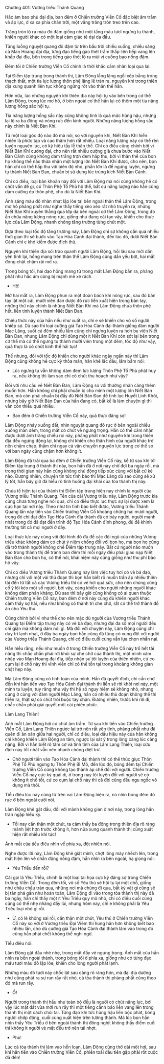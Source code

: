 




Chương 401: Vương triều Thánh Quang


Hắc ám bao phủ đại địa, ban đêm ở Chiến trường Viễn Cổ đặc biệt âm trầm và áp lực, ở xa xa phía chân trời, một vầng trăng tròn treo trên cao.

Trăng tròn lộ ra màu đỏ đậm giống như một tầng máu tươi ngưng tụ thành, khiến người khác có một loại cảm giác tê dại da đầu.

Từng luồng nguyệt quang đỏ đậm từ trên bầu trời chiều xuống, chiếu sáng cả Man Hoang đại địa, từng đạo tiếng gào thét trầm thấp liên tiếp vang lên khắp đại địa, bên trong tiếng gào thét lộ ra mùi vị cuồng bạo nồng đậm.

Đêm tối ở Chiến trường Viễn Cổ chính là thời khắc cấm nhân loại qua lại.

Tại Điểm tập trung trong thành thị, Lâm Động lẳng lặng ngồi xếp bằng trong thạch thất, một tia lực lượng thôn phệ lặng lẽ tràn ra, nguyên khí trong thiên địa xung quanh liên tục không ngừng rót vào thân thể hắn.

Hơn nữa, lúc những nguyên khí thiên địa này hội tụ vào bên trong cơ thể Lâm Động, trong lúc mơ hồ, ở bên ngoài cơ thể hắn lại có thêm một tia năng lượng hồng sắc hội tụ.

Tia năng lượng hồng sắc này cũng không tính là quá mức hùng hậu, nhưng lại lộ ra ba động và nóng rực đến kinh người. Những năng lượng hồng sắc này chính là Niết Bàn Khí.

Từ một loại góc độ nào đó mà nói, so với nguyên khí, Niết Bàn Khí hiển nhiên là phức tạp và cao thâm hơn rất nhiều. Loại năng lượng này có thể rèn luyện nguyên lực, có kỳ hiệu tẩy lễ thân thể. Chỉ có điều cũng chính bởi vì Niết Bàn Khí cường đại, cho nên rất nhiều cường giả chưa bước vào Niết Bàn Cảnh cũng không dám trắng trợn đem hấp thu, bởi vì thân thể của bọn họ không thể nào thừa nhận một lượng lớn Niết Bàn Khí được, cho nên, bọn hắn chỉ có thể hấp thu với biên độ nhỏ, phần lớn là để ngưng luyện, ngưng tụ thành Niết Bàn Đan, chuẩn bị sử dụng lúc trùng kích Niết Bàn Cảnh.

Chỉ có điều, loại băn khoăn này đối với Lâm Động mà nói cũng không hề có chút vấn đề gì, có Thôn Phệ Tổ Phù hộ thể, bất cứ năng lượng nào hắn cũng dám cưỡng ép thôn phệ, cho dù là Niết Bàn Khí.

Ánh sáng màu đỏ nhàn nhạt lập lòe tại bên ngoài thân thể Lâm Động, trong mơ hồ phảng phất như nghe thấy tiếng xèo xèo rất nhỏ truyền ra, những Niết Bàn Khí xuyên thẳng qua lớp da bên ngoài cơ thể Lâm Động, trong đó ẩn chứa năng lượng nóng rực, giống như đang cải tạo vậy, khiến cho thực lực của Lâm Động, nhanh chóng tăng trưởng từng chút một.

Dựa theo loại tốc độ tăng trưởng này, Lâm Động chỉ sợ không cần quá nhiều thời gian thì sẽ bước vào Tạo Hóa Cảnh đại thành, đến lúc đó, dưới Niết Bàn Cảnh chỉ e khó kiếm được địch thủ.

Nguyên khí thiên địa sôi trào quanh người Lâm Động, hồi lâu sau mới dần yên tĩnh lại, hồng mang trên thân thể Lâm Động cũng dần yếu bớt, hai mắt đóng chặt chậm rãi mở ra.

Trong bóng tối, hai đạo hồng mang từ trong mắt Lâm Động bắn ra, phảng phất như hắc ám cũng bị mạnh mẽ xé rách.

- Hô!

Mở hai mắt ra, Lâm Động phun ra một đoàn bách khí nóng rực, sau đó bàn tay lật một cái, mười viên đan dược đỏ rực liền xuất hiện trong bàn tay, những thứ này chính là những Niết Bàn Khí mà Lâm Động chưa thôn phệ hết, liền tinh luyện thành Niết Bàn Đan.

Chiêu thức này của hắn nếu như xuất ra, chỉ e sẽ khiến cho vô số người khiếp sợ. Dù sao thì loại cường giả Tạo Hóa Cảnh đại thành giống đám người Mạc Lăng, suốt cả đêm nhiều lắm cũng chỉ ngưng luyện ra hơn ba viên Niết Bàn Đan, nhưng Lâm Động chỉ dùng một ít Niết Bàn Khí còn sót lại bên trong cơ thể mà có thể ngưng tụ thành mười viên trong một đêm, tốc độ như vậy, quả thực là có chút kinh thế hãi tục!

Thế nhưng, đối với tốc độ khiến cho người khác ngây ngẩn này thì Lâm Động cũng không hề cực kỳ thỏa mãn, hắn khẽ lắc đầu, lẩm bẩm nói:

- Lúc ngưng tụ vẫn không dám đem lực lượng Thôn Phệ Tổ Phù phát huy ra, nếu không thì làm sao chỉ có chút thu hoạch như vậy?

Đối với nhu cầu về Niết Bàn Đan, Lâm Động so với thường nhân càng thèm muốn hơn. Hắn không chỉ phải chuẩn bị cho mình một lượng lớn Niết Bàn Đan, mà còn phải chuẩn bị đầy đủ Niết Bàn Đan để tinh lọc Huyết Linh Khôi, nhưng bây giờ Niết Bàn Đan của hắn đang có, bất kể là làm chuyện gì thì vẫn còn thiếu quá nhiều.

- Ban đêm ở Chiến trường Viễn Cổ này, quả thực đáng sợ!

Lâm Động nhảy xuống đất, nhìn nguyệt quang đỏ rực ở bên ngoài chiếu xuống màn đêm, trong mắt có chút vẻ ngưng trọng. Hắn có thể cảm nhận được dưới ánh trăng chiếu rọi này, phảng phất như nguyên khí trong thiên địa đều ngưng động lại, không chỉ khiến cho thân hình của người khác trở nên chậm chạp, thậm chí ngay cả vận chuyển nguyên lực trong cơ thể so với ban ngày cũng chậm hơn không ít.

Lâm Động đã trải qua ba đêm ở Chiến trường Viễn Cổ này, kể từ sau khi tới Điểm tập trung ở thành thị này, bọn hắn đã ở nơi này chờ đợi ba ngày rồi, mà trong thời gian này hắn cũng không chủ động tiếp xúc cùng với bất cứ kẻ nào. Đương nhiên, chuyện tin tức tình báo thì Mạc Lăng dù sao cũng sẽ xử lý tốt, hắn bây giờ đã hiểu rõ tình huống đại khái của tòa thành thị này.

Chúa tể hiện tại của thành thị Điểm tập trung hiện nay chính là người của Vương triều Thánh Quang. Tên của cái Vương triều này, Lâm Động trước kia cũng chưa từng nghe nói qua, chỉ có điều thực lực thực sự lại được xem là cực hạn tại nơi này. Theo như tin tình báo biết được, Vương triều Thánh Quang lần này tiến vào Chiến trường Viễn Cổ khoảng chừng hai mươi người, trong đó chỉ đạt đến Tạo Hóa Cảnh địa thành đã có bảy người, người mạnh nhất trong đó đã đạt đến trình độ Tạo Hóa Cảnh đỉnh phong, đủ để khinh thường tất cả mọi người ở đây.

Loại thực lực này cùng với đội hình đó đủ để các đội ngũ của những Vương triều khác không dám có chút ý niệm chống đối với bọn họ, mà bọn họ cũng đã trở thành người khống chế Điểm tập trung này. Bất cứ người nào muốn vào trong thành thị để tránh ban đêm thì mỗi ngày đều phải giao nạp Niết Bàn Đan cho bọn họ, có thể nói, khái niệm này cũng giống như thu phí bảo hộ vậy.

Chỉ có điều Vương triều Thánh Quang này làm việc tuy hơi có vẻ bá đạo, nhưng chỉ với một vài thủ đoạn thì bọn hắn biết rõ muốn trấn áp nhiều thiên tài đến từ tất cả các Vương triều thì có vẻ hơi quá sức, cho nên chúng cũng cố ý lôi kéo một số người, bởi vậy, càng khiến cho người những người khác không dám phản kháng. Dù sao thì bây giờ cũng không có ai quen thuộc Chiến trường Viễn Cổ này, ban đêm ở nơi này cũng đủ khiến người khác cảm thấy sợ hãi, nếu như không có thành trì che chở, rất có thể trở thành đồ ăn cho Yêu thú.

Cũng chính bởi vì như thế cho nên mặc dù người của Vương triều Thánh Quang tại Điểm tập trung này có vẻ bá đạo, nhưng đại đa số mọi người đều chỉ giận mà không dám nói gì. Mà đối với chuyện này, Lâm Động cũng chỉ duy trì lạnh nhạt, ở đây ba ngày bọn hắn cũng đã từng có xung đột với người của Vương triều Thánh Quang, chỉ có điều cuối cùng vẫn lựa chọn nhẫn nại.

Hắn hiểu rằng, nếu như muốn ở trong Chiến trường Viễn Cổ này trổ hết tài năng thì chắc chắn phải rời khỏi sự che chở của thành thị, một mình xâm nhập vào Man Hoang đại địa, tiếp nhận sự tôi luyện của thiên nhiên, cứ co cụm lại ở chỗ này thì vĩnh viễn chỉ có thể tồn tại trong khoảng không gian chật hẹp này.

Mà Lâm Động cũng có tính toán của mình. Hắn đã quyết định, chỉ cần chờ đến khi hắn tiến vào Tạo Hóa Cảnh đại thành thì liền sẽ rời khỏi nơi này, một mình tu luyện, tuy rằng như vậy thì hệ số nguy hiểm sẽ không nhỏ, nhưng cùng ở cùng với đám người Mạc Lăng, hắn có nhiều thủ đoạn không thể thi triển ra, thật sự có chút trói buộc tay chân. Đương nhiên, trước khi rời đi, chắc chắn phải giải quyết một cái phiền phức.

Lâm Lang Thiên!

Ánh mắt Lâm Động hơi có chút âm trầm. Từ sau khi tiến vào Chiến trường Viễn Cổ, Lâm Lang Thiên ngược lại trở nên rất yên tĩnh, phảng phất như đã quên đi ân oán giữa hai người, chỉ có điều, loại dấu hiệu này của hắn không chỉ không khiến Lâm Động an tâm, ngược lại sát ý trong lòng càng lúc càng nặng. Bởi vì hắn biết rõ tâm cơ và tính tính của Lâm Lang Thiên, loại cừu địch này tốt nhất vẫn nên nhanh chóng diệt trừ.

- Chờ ngươi tiến vào Tạo Hóa Cảnh đại thành thì có thể thúc giục Thôn Phệ Tổ Phù ngưng tụ Thôn Phệ Bì Mô, đến lúc đó, bóng đêm tại Chiến trường Viễn Cổ cũng không tạo thành áp chế đối với ngươi. Chiến trường Viễn Cổ này cực kỳ quái dị, ở trong này tôi luyện đối với ngươi sẽ có không ít chỗ tốt, cứ co cụm lại chỗ này thì cả đời cũng đều ngu ngốc vô dụng mà thôi.

Tiểu điêu lúc này cũng từ trên vai Lâm Động hiện ra, nó nhìn bóng đêm đỏ rực ở bên ngoài cười nói.

Lâm Động khẽ gật đầu, đối với mảnh không gian ở nơi này, trong lòng hắn tràn ngập hiếu kỳ.

- Tối nay cẩn thận một chút, ta cảm thấy ba động trong thiên địa rõ ràng mãnh liệt hơn trước không ít, hơn nữa xung quanh thành thị cũng xuất hiện rất nhiều khí tức!

Ánh mắt của tiểu điêu nhìn về phía xa, đột nhiên nói.

Nghe được lời này, Lâm Động khẽ giật mình, chợt lông mày nhếch lên, trong mắt hiện lên vẻ chấn động nồng đậm, hắn nhìn ra bên ngoài, hạ giọng nói:

- Yêu Triều đến rồi?

Cái gọi là Yêu Triều, chính là một loại tai họa cực kỳ đáng sợ trong Chiến trường Viễn Cổ. Trong đêm tối, vô số Yêu thú sẽ hội tụ lại một chỗ, giống như châu chấu tràn qua, những nơi mà chúng đi qua, bất kỳ vật gì cũng sẽ bị tàn phá gần như hoàn toàn, Lâm Động đi vào trong tòa thành thị này đã ba ngày, hắn chỉ thấy một ít Yêu Triều quy mô nhỏ, chỉ có điều cuối cùng cũng có thể nhẹ nhàng đẩy lùi, nhưng hôm nay, chỉ e không phải là Yêu Triều loại nhỏ gì rồi.

- Ừ, có lẽ không sai rồi, cẩn thận một chút, Yêu thú ở Chiến trường Viễn Cổ này so với ở Vương triều Đại Viêm thì hung hãn hơn không biết bao nhiêu lần, cho dù cường giả Tạo Hóa Cảnh đại thành lâm vào trong đó cũng hẳn phải chết không thể nghi ngờ.

Tiểu điêu nói.

Lâm Động gật đầu nhè nhẹ, trong mắt đầy vẻ ngưng trọng. Ánh mắt của hắn nhìn ra bên ngoài thành, trong bóng tối ở phía xa, giống như có từng đạo máu tươi màu đỏ lập lòe, khiến cho lòng người phát lạnh.

Những màu đỏ tươi này chốc lát sau càng rõ ràng hơn, mà đại địa dường như cũng phát ra sự run rẩy rất nhỏ, cả tòa thành thị phảng phất cũng theo đó mà run rẩy.

- Ồ!

Người trong thành thị hầu như toàn bộ đều là người có chút năng lực, bởi vậy lúc mặt đất vừa mới run rẩy thì một tiếng cảnh báo liền vang lên trong thành thị một cách chói tai. Từng đạo khí tức hùng hậu liền bộc phát, bóng người chớp động, cuối cùng xuất hiện trên tường thành. Mà lúc bọn hắn nhìn thấy Yêu Triều ở bên ngoài thành thị đông nghịt không thấy điểm cuối thì không ít người vẻ mặt đều trở nên tái nhợt.

- Phù!

Lúc cả tòa thành thị lâm vào hỗn loạn, Lâm Động cũng thở dài một hơi, sau khi hắn tiến vào Chiến trường Viễn Cổ, phiền toái đầu tiên gặp phải rốt cuộc đã đến!




